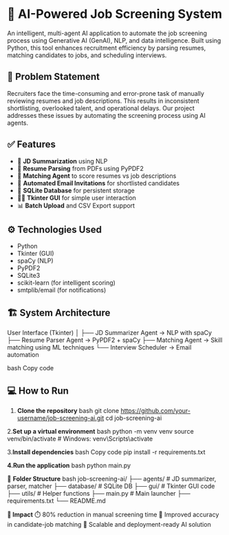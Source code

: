 # 🧠 AI-Powered Job Screening System

An intelligent, multi-agent AI application to automate the job screening process using Generative AI (GenAI), NLP, and data intelligence. Built using Python, this tool enhances recruitment efficiency by parsing resumes, matching candidates to jobs, and scheduling interviews.

## 📌 Problem Statement

Recruiters face the time-consuming and error-prone task of manually reviewing resumes and job descriptions. This results in inconsistent shortlisting, overlooked talent, and operational delays. Our project addresses these issues by automating the screening process using AI agents.

## ✅ Features

- 📄 **JD Summarization** using NLP
- 📂 **Resume Parsing** from PDFs using PyPDF2
- 🧮 **Matching Agent** to score resumes vs job descriptions
- 📧 **Automated Email Invitations** for shortlisted candidates
- 💾 **SQLite Database** for persistent storage
- 🧑‍💻 **Tkinter GUI** for simple user interaction
- 📊 **Batch Upload** and CSV Export support

## ⚙️ Technologies Used

- Python
- Tkinter (GUI)
- spaCy (NLP)
- PyPDF2
- SQLite3
- scikit-learn (for intelligent scoring)
- smtplib/email (for notifications)

## 🏗️ System Architecture
User Interface (Tkinter)
│
├── JD Summarizer Agent → NLP with spaCy
├── Resume Parser Agent → PyPDF2 + spaCy
├── Matching Agent → Skill matching using ML techniques
└── Interview Scheduler → Email automation

bash
Copy code

## 💻 How to Run

1. **Clone the repository**
   bash
   git clone https://github.com/your-username/job-screening-ai.git
   cd job-screening-ai
   
2.**Set up a virtual environment**
bash
python -m venv venv
source venv/bin/activate  # Windows: venv\Scripts\activate

3.**Install dependencies**
bash
Copy code
pip install -r requirements.txt

**4.Run the application**
bash
python main.py

📁 **Folder Structure**
bash
job-screening-ai/
├── agents/               # JD summarizer, parser, matcher
├── database/             # SQLite DB
├── gui/                  # Tkinter GUI code
├── utils/                # Helper functions
├── main.py               # Main launcher
├── requirements.txt
└── README.md

**🚀 Impact**
⏱️ 80% reduction in manual screening time
🎯 Improved accuracy in candidate-job matching
🤖 Scalable and deployment-ready AI solution
